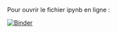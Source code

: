 Pour ouvrir le fichier ipynb en ligne :

[![Binder](https://mybinder.org/badge_logo.svg)](https://mybinder.org/v2/gh/ThomasLENNE/terminale-nsi-cours/master?filepath=18_Prog_Dynamique%2Fprog_dynamique.ipynb)